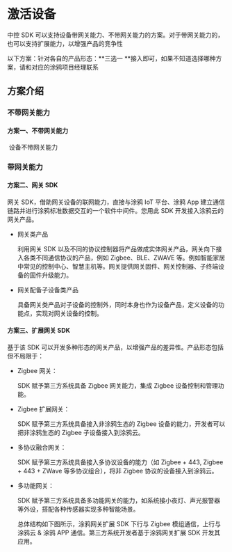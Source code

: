 # 激活设备

中控 SDK 可以支持设备带网关能力、不带网关能力的方案。对于带网关能力的，也可以支持扩展能力，以增强产品的竞争性

以下方案：针对各自的产品形态：**三选一 **接入即可，如果不知道选择哪种方案，请和对应的涂鸦项目经理联系

## 方案介绍

### 不带网关能力

#### 方案一、不带网关能力

​		设备不带网关能力

### 带网关能力

#### 方案二、网关 SDK

网关 SDK，借助网关设备的联网能力，直接与涂鸦 IoT 平台、涂鸦 App 建立通信链路并进行涂鸦标准数据交互的一个软件中间件。您用此 SDK 开发接入涂鸦云的网关产品。

- 网关类产品

	利用网关 SDK 以及不同的协议控制器将产品做成实体网关产品，网关向下接入各类不同通信协议的产品，例如 Zigbee、BLE、ZWAVE 等。例如智能家居中常见的控制中心、智慧主机等。网关提供网关固件、网关控制器、子终端设备的固件升级能力。

- 网关配备子设备类产品

	具备网关类产品对子设备的控制外，同时本身也作为设备产品，定义设备的功能点，实现对网关设备的控制。

#### 方案三、扩展网关 SDK

基于该 SDK 可以开发多种形态的网关产品，以增强产品的差异性。产品形态包括但不局限于：

- Zigbee 网关：

	SDK 赋予第三方系统具备 Zigbee 网关能力，集成 Zigbee 设备控制和管理功能。

- Zigbee 扩展网关：

	SDK 赋予第三方系统具备接入非涂鸦生态的 Zigbee 设备的能力，开发者可以把非涂鸦生态的 Zigbee 子设备接入到涂鸦云。

- 多协议融合网关：

	SDK 赋予第三方系统具备接入多协议设备的能力（如 Zigbee + 443, Zigbee + 443 + ZWave 等多协议组合），将非 Zigbee 协议的设备接入到涂鸦云。

- 多功能网关：

	SDK 赋予第三方系统具备多功能网关的能力，如系统接小夜灯、声光报警器等外设，搭配各种传感器实现多种智能场景。

	总体结构如下图所示，涂鸦网关扩展 SDK 下行与 Zigbee 模组通信，上行与涂鸦云 & 涂鸦 APP 通信。第三方系统开发者基于涂鸦网关扩展 SDK 开发其应用。



